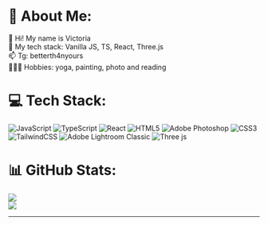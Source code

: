 # 💫 About Me:
👋 Hi! My name is Victoria<br>🌱 My tech stack: Vanilla JS, TS, React, Three.js<br>📫 Tg: betterth4nyours<br>🤸🏻‍♀️ Hobbies: yoga, painting, photo and reading


# 💻 Tech Stack:
![JavaScript](https://img.shields.io/badge/javascript-%23323330.svg?style=for-the-badge&logo=javascript&logoColor=%23F7DF1E) ![TypeScript](https://img.shields.io/badge/typescript-%23007ACC.svg?style=for-the-badge&logo=typescript&logoColor=white) ![React](https://img.shields.io/badge/react-%2320232a.svg?style=for-the-badge&logo=react&logoColor=%2361DAFB) ![HTML5](https://img.shields.io/badge/html5-%23E34F26.svg?style=for-the-badge&logo=html5&logoColor=white) ![Adobe Photoshop](https://img.shields.io/badge/adobe%20photoshop-%2331A8FF.svg?style=for-the-badge&logo=adobe%20photoshop&logoColor=white) ![CSS3](https://img.shields.io/badge/css3-%231572B6.svg?style=for-the-badge&logo=css3&logoColor=white) ![TailwindCSS](https://img.shields.io/badge/tailwindcss-%2338B2AC.svg?style=for-the-badge&logo=tailwind-css&logoColor=white) ![Adobe Lightroom Classic](https://img.shields.io/badge/Adobe%20Lightroom%20Classic-31A8FF.svg?style=for-the-badge&logo=Adobe%20Lightroom%20Classic&logoColor=white) ![Three js](https://img.shields.io/badge/threejs-black?style=for-the-badge&logo=three.js&logoColor=white)
# 📊 GitHub Stats:
<!-- ![](https://github-readme-stats.vercel.app/api?username=taigetaa&theme=default&hide_border=false&include_all_commits=false&count_private=false)<br/> -->
![](https://github-readme-streak-stats.herokuapp.com/?user=taigetaa&theme=default&hide_border=false)<br/>
![](https://github-readme-stats.vercel.app/api/top-langs/?username=taigetaa&theme=default&hide_border=false&include_all_commits=false&count_private=false&layout=compact)

---
<!--[![](https://visitcount.itsvg.in/api?id=taigetaa&icon=2&color=12)](https://visitcount.itsvg.in) -->

<!-- Proudly created with GPRM ( https://gprm.itsvg.in ) -->
